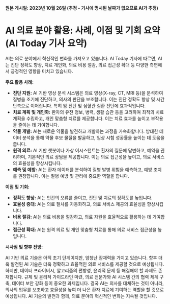 **원본 게시일: 2023년 10월 26일 (추정 - 기사에 명시된 날짜가 없으므로 AI가 추정)**

# AI 의료 분야 활용: 사례, 이점 및 기회 요약 (AI Today 기사 요약)

AI는 의료 분야에서 혁신적인 변화를 가져오고 있습니다.  AI Today 기사에 따르면, AI는 진단 정확도 향상, 치료 개인화, 의료 비용 절감, 의료 접근성 확대 등 다양한 측면에서 긍정적인 영향을 미치고 있습니다.

**주요 활용 사례:**

* **진단 지원:** AI 기반 영상 분석 시스템은 의료 영상(X-ray, CT, MRI 등)을 분석하여 질병을 조기에 진단하고, 의사의 판단을 보조합니다. 이는 진단 정확도 향상 및 시간 단축으로 이어집니다.  특히 암 진단 및 심혈관 질환 진단에 효과적입니다.
* **치료 계획 및 개인화:** 환자의 유전 정보, 병력, 생활 습관 등을 고려하여 최적의 치료 계획을 수립하고, 개인 맞춤형 치료를 제공합니다.  이는 치료 효과를 높이고 부작용을 줄이는 데 기여합니다.
* **약물 개발:** AI는 새로운 약물을 발견하고 개발하는 과정을 가속화합니다. 방대한 데이터 분석을 통해 약물 후보 물질을 발굴하고, 임상 시험 성공률을 높이는 데 도움을 줍니다.
* **원격 의료:** AI 기반 챗봇이나 가상 어시스턴트는 환자의 질문에 답변하고, 예약을 관리하며, 기본적인 의료 상담을 제공합니다. 이는 의료 접근성을 높이고, 의료 서비스의 효율성을 향상시킵니다.
* **예측 및 예방:** AI는 환자 데이터를 분석하여 질병 발병 위험을 예측하고, 예방 조치를 권장합니다. 이는 질병 예방 및 관리에 중요한 역할을 합니다.


**이점 및 기회:**

* **정확도 향상:** AI는 인간의 오류를 줄이고, 진단 및 치료의 정확도를 높입니다.
* **효율성 증대:** AI는 의료 절차를 자동화하고, 의료 서비스 제공의 효율성을 향상시킵니다.
* **비용 절감:** AI는 의료 비용을 절감하고, 의료 자원을 효율적으로 활용하는 데 기여합니다.
* **접근성 확대:** AI는 원격 의료 및 개인 맞춤형 치료를 통해 의료 서비스 접근성을 높입니다.


**시사점 및 향후 전망:**

AI 기반 의료 기술은 아직 초기 단계이지만, 엄청난 잠재력을 가지고 있습니다.  향후 더욱 발전된 AI 기술은  더욱 정확하고 효율적인 의료 서비스를 제공할 것으로 예상됩니다.  하지만, 데이터 프라이버시, 알고리즘의 편향성, 윤리적 문제 등 해결해야 할 과제도 존재합니다.  규제 및 윤리적 가이드라인 마련, 의료 전문가와 AI 시스템 간의 협력 체계 구축, 데이터 보안 강화 등이 중요한 과제입니다.  결국 AI는 의사를 대체하는 것이 아니라, 의사의 업무를 보조하고 효율성을 높여 더 나은 환자 치료에 기여하는 역할을 할 것으로 예상됩니다.  AI 기술의 발전과 함께, 의료 분야의 혁신적인 변화는 지속될 것입니다.